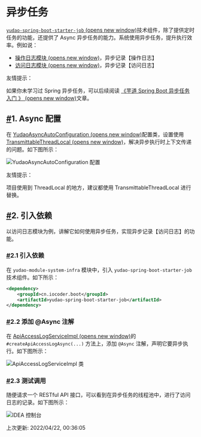 # 异步任务

[`yudao-spring-boot-starter-job` (opens new window)](https://github.com/YunaiV/ruoyi-vue-pro/blob/master/yudao-framework/yudao-spring-boot-starter-job/)技术组件，除了提供定时任务的功能，还提供了 Async 异步任务的能力。系统使用异步任务，提升执行效率。例如说：

- [操作日志模块 (opens new window)](https://github.com/YunaiV/ruoyi-vue-pro/blob/master/yudao-module-system/yudao-module-system-biz/src/main/java/cn/iocoder/yudao/module/system/service/logger/OperateLogServiceImpl.java#L42-L56)，异步记录【操作日志】
- [访问日志模块 (opens new window)](https://github.com/YunaiV/ruoyi-vue-pro/blob/master/yudao-module-infra/yudao-module-infra-biz/src/main/java/cn/iocoder/yudao/module/infra/service/logger/ApiAccessLogServiceImpl.java#L39-L44)，异步记录【访问日志】

友情提示：

如果你未学习过 Spring 异步任务，可以后续阅读 [《芋道 Spring Boot 异步任务入门 》 (opens new window)](https://www.iocoder.cn/Spring-Boot/Async-Job/?yudao)文章。

## [#](https://doc.iocoder.cn/async-task/#_1-async-配置)1. Async 配置

在 [YudaoAsyncAutoConfiguration (opens new window)](https://github.com/YunaiV/ruoyi-vue-pro/blob/master/yudao-framework/yudao-spring-boot-starter-job/src/main/java/cn/iocoder/yudao/framework/quartz/config/YudaoAsyncAutoConfiguration.java)配置类，设置使用 [TransmittableThreadLocal (opens new window)](https://github.com/alibaba/transmittable-thread-local)，解决异步执行时上下文传递的问题。如下图所示：

![YudaoAsyncAutoConfiguration 配置](https://doc.iocoder.cn/img/%E5%BC%82%E6%AD%A5%E4%BB%BB%E5%8A%A1/01.png)

友情提示：

项目使用到 ThreadLocal 的地方，建议都使用 TransmittableThreadLocal 进行替换。

## [#](https://doc.iocoder.cn/async-task/#_2-引入依赖)2. 引入依赖

以访问日志模块为例，讲解它如何使用异步任务，实现异步记录【访问日志】的功能。

### [#](https://doc.iocoder.cn/async-task/#_2-1-引入依赖)2.1 引入依赖

在 `yudao-module-system-infra` 模块中，引入 `yudao-spring-boot-starter-job` 技术组件。如下所示：

```xml
<dependency>
    <groupId>cn.iocoder.boot</groupId>
    <artifactId>yudao-spring-boot-starter-job</artifactId>
</dependency>
```

### [#](https://doc.iocoder.cn/async-task/#_2-2-添加-async-注解)2.2 添加 @Async 注解

在 [ApiAccessLogServiceImpl (opens new window)](https://github.com/YunaiV/ruoyi-vue-pro/blob/master/yudao-module-infra/yudao-module-infra-biz/src/main/java/cn/iocoder/yudao/module/infra/service/logger/ApiAccessLogServiceImpl.java#L39-L44)的 `#createApiAccessLogAsync(...)` 方法上，添加 `@Async` 注解，声明它要异步执行。如下图所示：

![ApiAccessLogServiceImpl 类](https://doc.iocoder.cn/img/%E5%BC%82%E6%AD%A5%E4%BB%BB%E5%8A%A1/02.png)

### [#](https://doc.iocoder.cn/async-task/#_2-3-测试调用)2.3 测试调用

随便请求一个 RESTful API 接口，可以看到在异步任务的线程池中，进行了访问日志的记录。如下图所示：

![IDEA 控制台](https://doc.iocoder.cn/img/%E5%BC%82%E6%AD%A5%E4%BB%BB%E5%8A%A1/03.png)

上次更新: 2022/04/22, 00:36:05